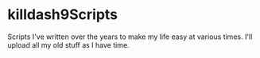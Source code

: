 # killdash9Scripts
Scripts I've written over the years to make my life easy at various times. I'll upload all my old stuff as I have time.
